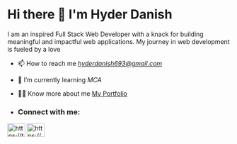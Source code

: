 # Hi there 👋 I'm Hyder Danish

I am an inspired Full Stack Web Developer with a knack for building meaningful
and impactful web applications. My journey in web development is fueled by a 
love

- 📫 How to reach me *hyderdanish693@gmail.com*
- 🌱 I’m currently learning *MCA*
- 👨‍💻 Know more about me [My Portfolio](https://github.com/hyderdan)

- <h3 align="left">Connect with me:</h3>
<p align="left">
<a href="https://twitter.com/https://twitter.com/fahis_ayub" target="blank"><img align="center" src="https://raw.githubusercontent.com/rahuldkjain/github-profile-readme-generator/master/src/images/icons/Social/twitter.svg" alt="https://twitter.com/fahis_ayub" height="30" width="40" /></a>
<a href="[https://linkedin.com/in/https://www.linkedin.com/in/muhammed-fahiz-p-a-62804515b/](https://www.linkedin.com/in/hyder-danish-8b14a42a1/?utm_source=share&utm_campaign=share_via&utm_content=profile&utm_medium=android_app)" target="blank"><img align="center" src="https://raw.githubusercontent.com/rahuldkjain/github-profile-readme-generator/master/src/images/icons/Social/linked-in-alt.svg" alt="https://www.linkedin.com/in/muhammed-fahiz-p-a-62804515b/" height="30" width="40" /></a>
</p>







